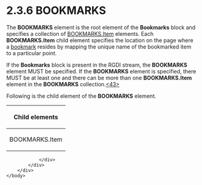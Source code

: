 <html dir="LTR" xmlns:mshelp="http://msdn.microsoft.com/mshelp" xmlns:ddue="http://ddue.schemas.microsoft.com/authoring/2003/5" xmlns:xlink="http://www.w3.org/1999/xlink" xmlns:tool="http://www.microsoft.com/tooltip">
    <head>
        <meta http-equiv="Content-Type" content="text/html; CHARSET=utf-8"></meta>
        <meta name="save" content="history"></meta>
        <title>2.3.6 BOOKMARKS</title>
        <xml>
            <mshelp:toctitle title="2.3.6 BOOKMARKS"></mshelp:toctitle>
            <mshelp:rltitle title="[MS-RGDI]: BOOKMARKS"></mshelp:rltitle>
            <mshelp:keyword index="A" term="0ad5154a-e8ed-4fa4-a6d2-100313b0086b"></mshelp:keyword>
            <mshelp:attr name="DCSext.ContentType" value="open specification"></mshelp:attr>
            <mshelp:attr name="AssetID" value="0ad5154a-e8ed-4fa4-a6d2-100313b0086b"></mshelp:attr>
            <mshelp:attr name="TopicType" value="kbRef"></mshelp:attr>
            <mshelp:attr name="DCSext.Title" value="[MS-RGDI]: BOOKMARKS" />
        </xml>
    </head>
    <body>
        <div id="header">
            <h1 class="heading">2.3.6 BOOKMARKS</h1>
        </div>
        <div id="mainSection">
            <div id="mainBody">
                <div id="allHistory" class="saveHistory"></div>
                <div id="sectionSection0" class="section" name="collapseableSection">
                    

<p>The <b>BOOKMARKS</b> element is the root element of the <b>Bookmarks</b>
block and specifies a collection of <a href="346bf031-97ff-4081-8393-e9e975666f8c.html">BOOKMARKS.Item</a> elements.
Each <b>BOOKMARKS.Item</b> child element specifies the location on the page
where a <a href="557e6223-9107-4be3-9f7c-b83beb5d16fc.html#gt_42f9c2f4-8a4b-4d64-a0e1-fc071debdf4c">bookmark</a> resides
by mapping the unique name of the bookmarked item to a particular point.</p>

<p>If the <b>Bookmarks</b> block is present in the RGDI stream,
the <b>BOOKMARKS</b> element MUST be specified. If the <b>BOOKMARKS</b> element
is specified, there MUST be at least one and there can be more than one <b>BOOKMARKS.Item</b>
element in the <b>BOOKMARKS</b> collection.<a id="Appendix_A_Target_43"></a><a href="5f16d945-e8a0-4cc3-9547-1c8f3e568219.html#Appendix_A_43" aria-label="Product behavior note 43">&lt;43&gt;</a></p>

<p>Following is the child element of the <b>BOOKMARKS</b>
element.</p>

<table>
 <thead>
  <tr>
   <th>
   <p>Child elements</p>
   </th>
  </tr>
 </thead>
 <tr>
  <td>
  <p>BOOKMARKS.Item</p>
  </td>
 </tr>
</table>

<p> </p>


                </div>
            </div>
        </div>
    </body>
</html>